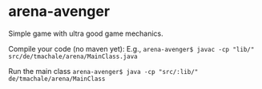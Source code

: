 # arena-avenger
Simple game with ultra good game mechanics.

Compile your code (no maven yet):
E.g., ``arena-avenger$ javac -cp "lib/" src/de/tmachale/arena/MainClass.java``

Run the main class
``arena-avenger$ java -cp "src/:lib/" de/tmachale/arena/MainClass``

